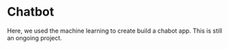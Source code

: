 # Chatbot
Here, we used the machine learning to create build a chabot app.
This is still an ongoing project.
